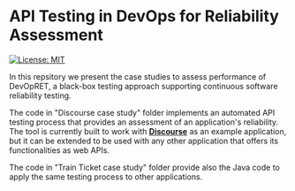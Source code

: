 # API Testing in DevOps for Reliability Assessment
[![License: MIT](https://img.shields.io/badge/License-MIT-yellow.svg)](https://opensource.org/licenses/MIT)

In this repsitory we present the case studies to assess performance of DevOpRET, a black-box testing approach supporting continuous software reliability testing.

The code in "Discourse case study" folder implements an automated API testing process that provides an assessment of an application's reliability. The tool is currently built to work with [**Discourse**](https://discourse.org/) as an example application, but it can be extended to be used with any other application that offers its functionalities as web APIs.

The code in "Train Ticket case study" folder provide also the Java code to apply the same testing process to other applications.